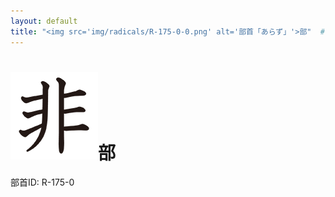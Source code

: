 ```yaml
---
layout: default
title: "<img src='img/radicals/R-175-0-0.png' alt='部首「あらず」'>部"  # glyphをタイトルに使用
---
```


# <img src='img/radicals/R-175-0-0.png' alt='部首「あらず」'>部
部首ID: R-175-0
